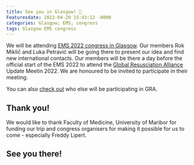 ```yaml
---
title: See you in Glasgow! 🏴󠁧󠁢󠁳󠁣󠁴󠁿
Featuresdate: 2022-04-20 15:43:12 -0000
categories: Glasgow; EMS; congress
tags: Glasgow EMS congress
---
```


We will be attending [EMS 2022 congress in Glasgow](https://emseurope.org). Our members Rok Miklič and Luka Petravić will be going there to present our idea and find new international contacts. Our members will be there a day before the official start of the EMS 2022 to attend the [Global Resusciation Alliance](https://www.globalresuscitationalliance.org) Update Meetin 2022. We are honoured to be invited to participate in their meeting.

You can also <a href="https://siohca.um.si/assets/pdf/GRA_participants_2022.pdf">check out</a> who else will be participating in GRA.

## Thank you!

We would like to thank Faculty of Medicine, University of Maribor for funding our trip and congress organisers for making it possible for us to come - especially Freddy Lipert.

## See you there!
